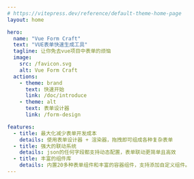 ```yaml
---
# https://vitepress.dev/reference/default-theme-home-page
layout: home

hero:
  name: "Vue Form Craft"
  text: "VUE表单快速生成工具"
  tagline: 让你免去vue项目中表单的烦恼
  image:
    src: /favicon.svg
    alt: Vue Form Craft
  actions:
    - theme: brand
      text: 快速开始
      link: /doc/introduce
    - theme: alt
      text: 表单设计器
      link: /form-design

features:
  - title: 最大化减少表单开发成本
    details: 使用表单设计器 + 渲染器，拖拽即可组成各种复杂表单
  - title: 强大的联动系统
    details: json的任何字段都支持动态配置，表单联动更简单且高效
  - title: 丰富的组件库
    details: 内置20多种表单组件和丰富的容器组件，支持添加自定义组件。
---
```


